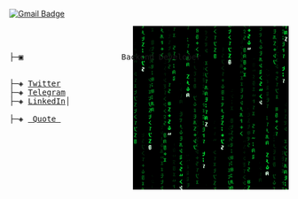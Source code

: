 
[![Gmail Badge](https://img.shields.io/badge/-Saeedahmadi7714@gmail.com-c14438?style=flat-square&logo=Gmail&logoColor=white&link=saeedahmadi7714@gmail.com)](mailto:saeedahmadi7714@gmail.com) 
<pre>
<img src = 'https://github.com/Saeedahmadi7714/Saeedahmadi7714/blob/main/images/matrix.gif' alt = 'Awesome Matrix Code' align='right'/>

    
├─▣                     Backend Developer


├─◈ <a href="https://twitter.com/Guilty_0_1">Twitter</a>
├─◈ <a href="https://t.me/avenkar">Telegram</a>
├─◈ <a href="https://www.linkedin.com/in/saeed-ahmadi7714">LinkedIn</a>│

├─◈ <a href="https://github.com/Saeedahmadi7714/quote"> Quote </a>

</pre>
